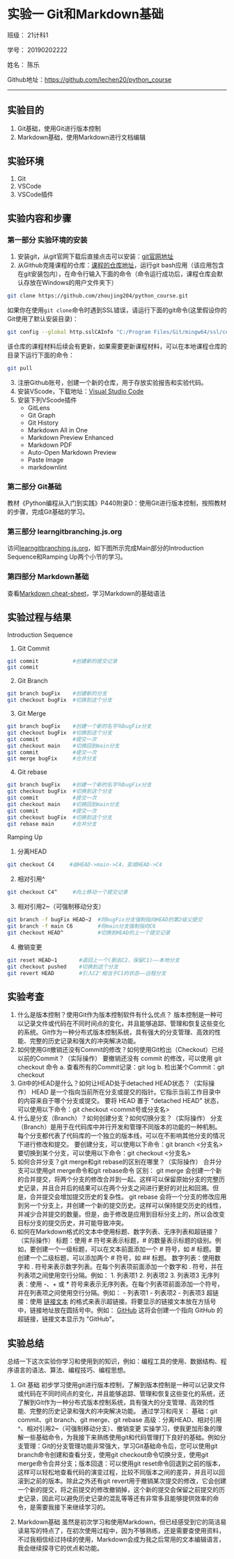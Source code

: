 # 实验一 Git和Markdown基础

班级： 21计科1

学号： 20190202222

姓名： 陈乐

Github地址：<https://github.com/lechen20/python_course>

---

## 实验目的

1. Git基础，使用Git进行版本控制
2. Markdown基础，使用Markdown进行文档编辑

## 实验环境

1. Git
2. VSCode
3. VSCode插件

## 实验内容和步骤

### 第一部分 实验环境的安装

1. 安装git，从git官网下载后直接点击可以安装：[git官网地址](https://git-scm.com/)
2. 从Github克隆课程的仓库：[课程的仓库地址](https://github.com/zhoujing204/python_course)，运行git bash应用（该应用包含在git安装包内），在命令行输入下面的命令（命令运行成功后，课程仓库会默认存放在Windows的用户文件夹下）

```bash
git clone https://github.com/zhoujing204/python_course.git
```

如果你在使用`git clone`命令时遇到SSL错误，请运行下面的git命令(这里假设你的Git使用了默认安装目录)：

```bash
git config --global http.sslCAInfo "C:/Program Files/Git/mingw64/ssl/certs/ca-bundle.crt"
```

该仓库的课程材料后续会有更新，如果需要更新课程材料，可以在本地课程仓库的目录下运行下面的命令：

```bash
git pull
```

3. 注册Github账号，创建一个新的仓库，用于存放实验报告和实验代码。
4. 安装VScode，下载地址：[Visual Studio Code](https://code.visualstudio.com/)
5. 安装下列VScode插件
   - GitLens
   - Git Graph
   - Git History
   - Markdown All in One
   - Markdown Preview Enhanced
   - Markdown PDF
   - Auto-Open Markdown Preview
   - Paste Image
   - markdownlint

### 第二部分 Git基础

教材《Python编程从入门到实践》P440附录D：使用Git进行版本控制，按照教材的步骤，完成Git基础的学习。

### 第三部分 learngitbranching.js.org

访问[learngitbranching.js.org](https://learngitbranching.js.org)，如下图所示完成Main部分的Introduction Sequence和Ramping Up两个小节的学习。
### 第四部分 Markdown基础

查看[Markdown cheat-sheet](http://www.markdownguide.org/cheat-sheet)，学习Markdown的基础语法

## 实验过程与结果

Introduction Sequence
1. Git Commit

```bash
git commit           #创建新的提交记录
git commit
```

2. Git Branch

```bash
git branch bugFix    #创建新的分支
git checkout bugFix  #切换到这个分支
```

3. Git Merge

```bash
git branch bugFix    #创建一个新的名字叫bugFix分支
git checkout bugFix  #切换到这个分支
git commit           #提交一次
git checkout main    #切换回到main分支
git commit           #提交一次
git merge bugFix     #合并分支
```

4. Git rebase

```bash
git branch bugFix    #创建一个新的名字叫bugFix分支
git checkout bugFix  #切换到这个分支
git commit           #提交一次
git checkout main    #切换回到main分支
git commit           #提交一次
git checkout bugFix  #切换到这个分支
git rebase main      #合并分支
```

Ramping Up
1. 分离HEAD

```bash
git checkout C4     #由HEAD->main->C4，变成HEAD->C4
```

2. 相对引用^

```bash
git checkout C4^     #向上移动一个提交记录
```

3. 相对引用2~（可强制移动分支）

```bash
git branch -f bugFix HEAD~2  #将bugFix分支强制指向HEAD的第2级父提交
git branch -f main C6        #将main分支强制指向C6
git checkout HEAD^           #切换到HEAD的上一个提交记录
```

4. 撤销变更

```bash
git reset HEAD~1       #退回上一个(删去C2，保留C1)——本地分支
git checkout pushed    #切换到这个分支
git revert HEAD        #引入C2'相当于C1的状态——远程分支

```


## 实验考查


1. 什么是版本控制？使用Git作为版本控制软件有什么优点？
   版本控制是一种可以记录文件或代码在不同时间点的变化，并且能够追踪、管理和恢复这些变化的系统。Git作为一种分布式版本控制系统，具有强大的分支管理、高效的性能、完整的历史记录和强大的冲突解决功能。
2. 如何使用Git撤销还没有Commit的修改？如何使用Git检出（Checkout）已经以前的Commit？（实际操作）
   要撤销还没有 commit 的修改，可以使用 git checkout 命令
    a. 查看所有的Commit记录：git log
    b. 检出某个Commit：git checkout
3. Git中的HEAD是什么？如何让HEAD处于detached HEAD状态？（实际操作）
    HEAD 是一个指向当前所在分支或提交的指针。它指示当前工作目录中的内容来自于哪个分支或提交。
    要将 HEAD 置于 "detached HEAD" 状态，可以使用以下命令：git checkout <commit号或分支名>
4. 什么是分支（Branch）？如何创建分支？如何切换分支？（实际操作）
    分支（Branch）是用于在代码库中并行开发和管理不同版本的功能的一种机制。每个分支都代表了代码库的一个独立的版本线，可以在不影响其他分支的情况下进行修改和提交。
    要创建分支，可以使用以下命令：git branch <分支名>
    要切换到某个分支，可以使用以下命令：git checkout <分支名>
5. 如何合并分支？git merge和git rebase的区别在哪里？（实际操作）
    合并分支可以使用git merge命令和git rebase命令
    区别：
        git merge 会创建一个新的合并提交，将两个分支的修改合并到一起。这样可以保留原始分支的完整历史记录，并且合并后的结果可以在两个分支之间进行更好的对比和回溯。但是，合并提交会增加提交历史的复杂性。
        git rebase 会将一个分支的修改应用到另一个分支上，并创建一个新的提交历史。这样可以保持提交历史的线性，并减少合并提交的数量。但是，由于修改是应用到目标分支上的，所以会改变目标分支的提交历史，并可能导致冲突。
6. 如何在Markdown格式的文本中使用标题、数字列表、无序列表和超链接？（实际操作）
    标题：使用 # 符号来表示标题，# 的数量表示标题的级别。例如，要创建一个一级标题，可以在文本前面添加一个 # 符号，如 # 标题。要创建一个二级标题，可以添加两个 # 符号，如 ## 标题。
    数字列表：使用数字和 . 符号来表示数字列表。在每个列表项前面添加一个数字和 . 符号，并在列表项之间使用空行分隔。例如：
         1. 列表项1
         2. 列表项2
         3. 列表项3
    无序列表：使用 -、+ 或 * 符号来表示无序列表。在每个列表项前面添加一个符号，并在列表项之间使用空行分隔。例如：
         - 列表项1
         - 列表项2
         - 列表项3
    超链接：使用 [链接文本](链接地址) 的格式来表示超链接。将要显示的链接文本放在方括号中，链接地址放在圆括号中。例如：
        [GitHub](https://github.com)
        这将会创建一个指向 GitHub 的超链接，链接文本显示为 "GitHub"。

## 实验总结

总结一下这次实验你学习和使用到的知识，例如：编程工具的使用、数据结构、程序语言的语法、算法、编程技巧、编程思想。

1. Git 基础
初步学习使用git进行版本控制，了解到版本控制是一种可以记录文件或代码在不同时间点的变化，并且能够追踪、管理和恢复这些变化的系统，还了解到Git作为一种分布式版本控制系统，具有强大的分支管理、高效的性能、完整的历史记录和强大的冲突解决功能。
通过学习和闯关：
基础：git commit、git branch、git merge、git rebase
高级：分离HEAD、相对引用^、相对引用2~（可强制移动分支）、撤销变更
实操学习，使我更加形象的理解一些基础命令，为我接下来熟练使用git和代码管理打下良好的基础。例如分支管理：Git的分支管理功能非常强大，学习Git基础命令后，您可以使用git branch命令创建和查看分支，使用git checkout命令切换分支，使用git merge命令合并分支；版本回退：可以使用git reset命令回退到之前的版本，这样可以轻松地查看代码的演变过程，比较不同版本之间的差异，并且可以回滚到之前的版本。除此之外还有git revert用于撤销某次提交的修改，它会创建一个新的提交，将之前提交的修改撤销掉，这个新的提交会保留之前提交的历史记录，因此可以避免历史记录的混乱等等还有非常多且能够提供效率的命令，是需要我接下来继续学习的。

2. Markdown基础
虽然是初次学习和使用Markdown，但已经感受到它的简洁易读易写的特点了，在初次使用过程中，因为不够熟练，还是需要查使用资料，不过我相信经过持续的使用，Markdown会成为我之后常用的文本编辑语言，我会继续探寻它的优点和功能。
